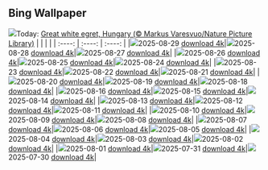 ## Bing Wallpaper
![](./wallpaper/2025-08-29.jpg)Today: [Great white egret, Hungary (© Markus Varesvuo/Nature Picture Library)](./wallpaper/2025-08-29.jpg)
|      |      |      |
| :----: | :----: | :----: |
|![](./wallpaper/2025-08-29_sm.jpg)2025-08-29 [download 4k](./wallpaper/2025-08-29.jpg)|![](./wallpaper/2025-08-28_sm.jpg)2025-08-28 [download 4k](./wallpaper/2025-08-28.jpg)|![](./wallpaper/2025-08-27_sm.jpg)2025-08-27 [download 4k](./wallpaper/2025-08-27.jpg)|
|![](./wallpaper/2025-08-26_sm.jpg)2025-08-26 [download 4k](./wallpaper/2025-08-26.jpg)|![](./wallpaper/2025-08-25_sm.jpg)2025-08-25 [download 4k](./wallpaper/2025-08-25.jpg)|![](./wallpaper/2025-08-24_sm.jpg)2025-08-24 [download 4k](./wallpaper/2025-08-24.jpg)|
|![](./wallpaper/2025-08-23_sm.jpg)2025-08-23 [download 4k](./wallpaper/2025-08-23.jpg)|![](./wallpaper/2025-08-22_sm.jpg)2025-08-22 [download 4k](./wallpaper/2025-08-22.jpg)|![](./wallpaper/2025-08-21_sm.jpg)2025-08-21 [download 4k](./wallpaper/2025-08-21.jpg)|
|![](./wallpaper/2025-08-20_sm.jpg)2025-08-20 [download 4k](./wallpaper/2025-08-20.jpg)|![](./wallpaper/2025-08-19_sm.jpg)2025-08-19 [download 4k](./wallpaper/2025-08-19.jpg)|![](./wallpaper/2025-08-18_sm.jpg)2025-08-18 [download 4k](./wallpaper/2025-08-18.jpg)|
|![](./wallpaper/2025-08-16_sm.jpg)2025-08-16 [download 4k](./wallpaper/2025-08-16.jpg)|![](./wallpaper/2025-08-15_sm.jpg)2025-08-15 [download 4k](./wallpaper/2025-08-15.jpg)|![](./wallpaper/2025-08-14_sm.jpg)2025-08-14 [download 4k](./wallpaper/2025-08-14.jpg)|
|![](./wallpaper/2025-08-13_sm.jpg)2025-08-13 [download 4k](./wallpaper/2025-08-13.jpg)|![](./wallpaper/2025-08-12_sm.jpg)2025-08-12 [download 4k](./wallpaper/2025-08-12.jpg)|![](./wallpaper/2025-08-11_sm.jpg)2025-08-11 [download 4k](./wallpaper/2025-08-11.jpg)|
|![](./wallpaper/2025-08-10_sm.jpg)2025-08-10 [download 4k](./wallpaper/2025-08-10.jpg)|![](./wallpaper/2025-08-09_sm.jpg)2025-08-09 [download 4k](./wallpaper/2025-08-09.jpg)|![](./wallpaper/2025-08-08_sm.jpg)2025-08-08 [download 4k](./wallpaper/2025-08-08.jpg)|
|![](./wallpaper/2025-08-07_sm.jpg)2025-08-07 [download 4k](./wallpaper/2025-08-07.jpg)|![](./wallpaper/2025-08-06_sm.jpg)2025-08-06 [download 4k](./wallpaper/2025-08-06.jpg)|![](./wallpaper/2025-08-05_sm.jpg)2025-08-05 [download 4k](./wallpaper/2025-08-05.jpg)|
|![](./wallpaper/2025-08-04_sm.jpg)2025-08-04 [download 4k](./wallpaper/2025-08-04.jpg)|![](./wallpaper/2025-08-03_sm.jpg)2025-08-03 [download 4k](./wallpaper/2025-08-03.jpg)|![](./wallpaper/2025-08-02_sm.jpg)2025-08-02 [download 4k](./wallpaper/2025-08-02.jpg)|
|![](./wallpaper/2025-08-01_sm.jpg)2025-08-01 [download 4k](./wallpaper/2025-08-01.jpg)|![](./wallpaper/2025-07-31_sm.jpg)2025-07-31 [download 4k](./wallpaper/2025-07-31.jpg)|![](./wallpaper/2025-07-30_sm.jpg)2025-07-30 [download 4k](./wallpaper/2025-07-30.jpg)|
